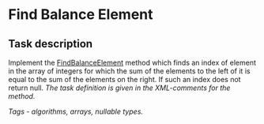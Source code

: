# Find Balance Element

## Task description

Implement the [FindBalanceElement](FindBalanceElementTask/ArrayExtension.cs#L18) method which finds an index of element in the  array of integers for which the sum of the elements to the left of it is equal to the sum of the elements on the right. If such an index does not return null. *The task definition is given in the XML-comments for the method.*

*Tags - algorithms, arrays, nullable types.*
